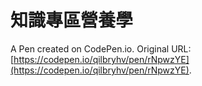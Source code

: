 # 知識專區營養學

A Pen created on CodePen.io. Original URL: [https://codepen.io/qilbryhv/pen/rNpwzYE](https://codepen.io/qilbryhv/pen/rNpwzYE).

